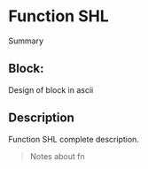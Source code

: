 # Function SHL
Summary

## Block:
Design of block in ascii

## Description
Function SHL complete description.
>Notes about fn
